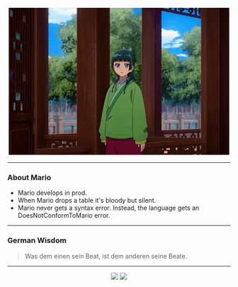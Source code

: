 <p align="center">
  <img src="assets/maomao.gif" />
</p>

---

### About Mario
- Mario develops in prod.
- When Mario drops a table it's bloody but silent.
- Mario never gets a syntax error.  Instead, the language gets an DoesNotConformToMario error.

---

### German Wisdom
> Was dem einen sein Beat, ist dem anderen seine Beate.

---

<p align="center">
  <a>
    <img height="180em" src="https://github-readme-stats-eight-theta.vercel.app/api?username=Torfkopp&show_icons=true&theme=dark&include_all_commits=true&count_private=true"/>
  </a>
  <a href="https://github.com/Torfkopp?tab=repositories">
    <img height="180em" src="https://github-readme-stats-eight-theta.vercel.app/api/top-langs/?username=torfkopp&layout=compact&theme=dark&langs_count=8&hide=java"/>
  </a>
</p>
